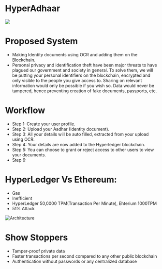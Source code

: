 # HyperAdhaar
<img src="https://i.imgur.com/6BFPwpS.png">

# Proposed System
- Making Identity documents using OCR and adding them on the Blockchain.
- Personal privacy and identification theft have been major threats to have plagued our government and society in general. To solve them, we will be putting your personal identifiers on the blockchain, encrypted and only visible to the people you give access to. Sharing on relevant information would only be possible if you wish so. Data would never be tampered, hence preventing creation of fake documents, passports, etc.

# Workflow
- Step 1: Create your user profile.
- Step 2: Upload your Aadhar (Identity document).
- Step 3: All your details will be auto filled, extracted from your         upload using OCR.
- Step 4: Your details are now added to the Hyperledger blockchain.
- Step 5: You can choose to grant or reject access to other users to view   your documents.
- Step 6:  

# HyperLedger Vs Ethereum:
- Gas
- Inefficient
- HyperLedger 50,0000 TPM(Transaction Per Minute), Ehterium 1000TPM
- 51% Attack

![Architecture](images/architecture.png)

# Show Stoppers
- Tamper-proof private data
- Faster transactions per second compared to any other public blockchain
- Authentication without passwords or any centralized database
